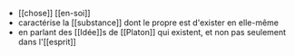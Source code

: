- [[chose]] [[en-soi]]
- caractérise la [[substance]] dont le propre est d'exister en elle-même
- en parlant des [[Idée]]s de [[Platon]] qui existent, et non pas seulement dans l'[[esprit]]